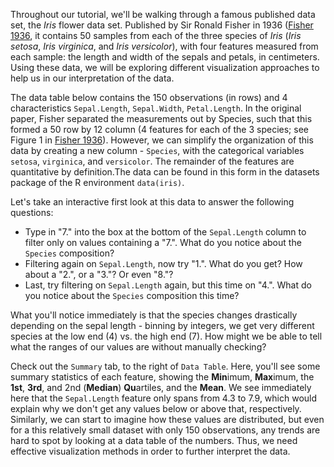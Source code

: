 Throughout our tutorial, we'll be walking through a famous published data set, the *Iris* flower data set. Published by Sir Ronald Fisher in 1936 ([Fisher 1936](http://onlinelibrary.wiley.com/doi/10.1111/j.1469-1809.1936.tb02137.x/pdf), it contains 50 samples from each of the three species of *Iris* (*Iris setosa*, *Iris virginica*, and *Iris versicolor*), with four features measured from each sample: the length and width of the sepals and petals, in centimeters. Using these data, we will be exploring different visualization approaches to help us in our interpretation of the data. 

The data table below contains the 150 observations (in rows) and 4 characteristics `Sepal.Length`, `Sepal.Width`, `Petal.Length`. In the original paper, Fisher separated the measurements out by Species, such that this formed a 50 row by 12 column (4 features for each of the 3 species; see Figure 1 in [Fisher 1936](http://onlinelibrary.wiley.com/doi/10.1111/j.1469-1809.1936.tb02137.x/pdf)). However, we can simplify the organization of this data by creating a new column - `Species`, with the categorical variables `setosa`, `virginica`, and `versicolor`. The remainder of the features are quantitative by definition.The data can be found in this form in the datasets package of the R environment `data(iris)`.

Let's take an interactive first look at this data to answer the following questions:

* Type in "7." into the box at the bottom of the `Sepal.Length` column to filter only on values containing a "7.". What do you notice about the `Species` composition?
* Filtering again on `Sepal.Length`, now try "1.". What do you get? How about a "2.", or a "3."? Or even "8."?
* Last, try filtering on `Sepal.Length` again, but this time on "4.". What do you notice about the `Species` composition this time?

What you'll notice immediately is that the species changes drastically depending on the sepal length - binning by integers, we get very different species at the low end (4) vs. the high end (7). How might we be able to tell what the ranges of our values are without manually checking?

Check out the `Summary` tab, to the right of `Data Table`. Here, you'll see some summary statistics of each feature, showing the **Min**imum, **Max**imum, the **1st**, **3rd**, and 2nd (**Median**) **Qu**artiles, and the **Mean**. We see immediately here that the `Sepal.Length` feature only spans from 4.3 to 7.9, which would explain why we don't get any values below or above that, respectively. Similarly, we can start to imagine how these values are distributed, but even for a this relatively small dataset with only 150 observations, any trends are hard to spot by looking at a data table of the numbers. Thus, we need effective visualization methods in order to further interpret the data.





